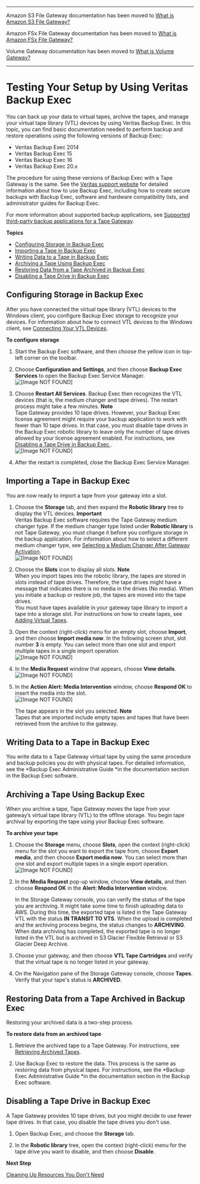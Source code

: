 --------

Amazon S3 File Gateway documentation has been moved to [What is Amazon S3 File Gateway?](https://docs.aws.amazon.com/filegateway/latest/files3/WhatIsStorageGateway.html)

Amazon FSx File Gateway documentation has been moved to [What is Amazon FSx File Gateway?](https://docs.aws.amazon.com/filegateway/latest/filefsxw/WhatIsStorageGateway.html)

Volume Gateway documentation has been moved to [What is Volume Gateway?](https://docs.aws.amazon.com/storagegateway/latest/vgw/WhatIsStorageGateway.html)

--------

# Testing Your Setup by Using Veritas Backup Exec<a name="backup-BackupExec"></a>

You can back up your data to virtual tapes, archive the tapes, and manage your virtual tape library \(VTL\) devices by using Veritas Backup Exec\. In this topic, you can find basic documentation needed to perform backup and restore operations using the following versions of Backup Exec: 
+ Veritas Backup Exec 2014
+ Veritas Backup Exec 15
+ Veritas Backup Exec 16
+ Veritas Backup Exec 20\.x

The procedure for using these versions of Backup Exec with a Tape Gateway is the same\. See the [Veritas support website](https://www.veritas.com/support/) for detailed information about how to use Backup Exec, including how to create secure backups with Backup Exec, software and hardware compatibility lists, and administrator guides for Backup Exec\.

For more information about supported backup applications, see [Supported third\-party backup applications for a Tape Gateway](Requirements.md#requirements-backup-sw-for-vtl)\.

**Topics**
+ [Configuring Storage in Backup Exec](#BE-configure-storage)
+ [Importing a Tape in Backup Exec](#BE-import-tape)
+ [Writing Data to a Tape in Backup Exec](#BE-write-data-to-tape)
+ [Archiving a Tape Using Backup Exec](#BE-archive-tapes)
+ [Restoring Data from a Tape Archived in Backup Exec](#BE-restore-tape)
+ [Disabling a Tape Drive in Backup Exec](#BE-disable-tape-drive)

## Configuring Storage in Backup Exec<a name="BE-configure-storage"></a>

After you have connected the virtual tape library \(VTL\) devices to the Windows client, you configure Backup Exec storage to recognize your devices\. For information about how to connect VTL devices to the Windows client, see [Connecting Your VTL Devices](GettingStarted-create-tape-gateway.md#GettingStartedAccessTapesVTL)\.

**To configure storage**

1. Start the Backup Exec software, and then choose the yellow icon in top\-left corner on the toolbar\.

1. Choose **Configuration and Settings**, and then choose **Backup Exec Services** to open the Backup Exec Service Manager\.  
![\[Image NOT FOUND\]](http://docs.aws.amazon.com/storagegateway/latest/tgw/images/BE14MenuIcon2.png)

1. Choose **Restart All Services**\. Backup Exec then recognizes the VTL devices \(that is, the medium changer and tape drives\)\. The restart process might take a few minutes\.
**Note**  
Tape Gateway provides 10 tape drives\. However, your Backup Exec license agreement might require your backup application to work with fewer than 10 tape drives\. In that case, you must disable tape drives in the Backup Exec robotic library to leave only the number of tape drives allowed by your license agreement enabled\. For instructions, see [Disabling a Tape Drive in Backup Exec ](#BE-disable-tape-drive)\.  
![\[Image NOT FOUND\]](http://docs.aws.amazon.com/storagegateway/latest/tgw/images/BEServiceManager2.png)

1. After the restart is completed, close the Backup Exec Service Manager\.

## Importing a Tape in Backup Exec<a name="BE-import-tape"></a>

You are now ready to import a tape from your gateway into a slot\.

1. Choose the **Storage** tab, and then expand the **Robotic library** tree to display the VTL devices\. 
**Important**  
Veritas Backup Exec software requires the Tape Gateway medium changer type\. If the medium changer type listed under **Robotic library** is not Tape Gateway, you must change it before you configure storage in the backup application\. For information about how to select a different medium changer type, see [Selecting a Medium Changer After Gateway Activation](resource_vtl-devices.md#change-mediumchanger-vtl)\.  
![\[Image NOT FOUND\]](http://docs.aws.amazon.com/storagegateway/latest/tgw/images/BE14ShowVTLDevices2.png)

1. Choose the **Slots** icon to display all slots\. 
**Note**  
When you import tapes into the robotic library, the tapes are stored in slots instead of tape drives\. Therefore, the tape drives might have a message that indicates there is no media in the drives \(No media\)\. When you initiate a backup or restore job, the tapes are moved into the tape drives\.  
You must have tapes available in your gateway tape library to import a tape into a storage slot\. For instructions on how to create tapes, see [Adding Virtual Tapes](creating-virtual-tapes-vtl.md)\.

1. Open the context \(right\-click\) menu for an empty slot, choose **Import**, and then choose **Import media now**\. In the following screen shot, slot number **3** is empty\. You can select more than one slot and import multiple tapes in a single import operation\.  
![\[Image NOT FOUND\]](http://docs.aws.amazon.com/storagegateway/latest/tgw/images/BE14-import-media-now2.png)

1. In the **Media Request** window that appears, choose **View details**\.   
![\[Image NOT FOUND\]](http://docs.aws.amazon.com/storagegateway/latest/tgw/images/BE14-DetailsLink2.png)

1. In the **Action Alert: Media Intervention** window, choose **Respond OK** to insert the media into the slot\.  
![\[Image NOT FOUND\]](http://docs.aws.amazon.com/storagegateway/latest/tgw/images/BE-ResponseOK2.png)

   The tape appears in the slot you selected\.
**Note**  
Tapes that are imported include empty tapes and tapes that have been retrieved from the archive to the gateway\.

## Writing Data to a Tape in Backup Exec<a name="BE-write-data-to-tape"></a>

You write data to a Tape Gateway virtual tape by using the same procedure and backup policies you do with physical tapes\. For detailed information, see the *Backup Exec Administrative Guide *in the documentation section in the Backup Exec software\.

## Archiving a Tape Using Backup Exec<a name="BE-archive-tapes"></a>

When you archive a tape, Tape Gateway moves the tape from your gateway’s virtual tape library \(VTL\) to the offline storage\. You begin tape archival by exporting the tape using your Backup Exec software\.

**To archive your tape**

1. Choose the **Storage** menu, choose **Slots**, open the context \(right\-click\) menu for the slot you want to export the tape from, choose **Export media**, and then choose **Export media now**\. You can select more than one slot and export multiple tapes in a single export operation\.  
![\[Image NOT FOUND\]](http://docs.aws.amazon.com/storagegateway/latest/tgw/images/BE14-ExportMedia2.png)

1. In the **Media Request** pop\-up window, choose **View details**, and then choose **Respond OK** in the **Alert: Media Intervention** window\. 

   In the Storage Gateway console, you can verify the status of the tape you are archiving\. It might take some time to finish uploading data to AWS\. During this time, the exported tape is listed in the Tape Gateway VTL with the status **IN TRANSIT TO VTS**\. When the upload is completed and the archiving process begins, the status changes to **ARCHIVING**\. When data archiving has completed, the exported tape is no longer listed in the VTL but is archived in S3 Glacier Flexible Retrieval or S3 Glacier Deep Archive\.

1. Choose your gateway, and then choose **VTL Tape Cartridges** and verify that the virtual tape is no longer listed in your gateway\. 

1. On the Navigation pane of the Storage Gateway console, choose **Tapes**\. Verify that your tape's status is **ARCHIVED**\.

## Restoring Data from a Tape Archived in Backup Exec<a name="BE-restore-tape"></a>

Restoring your archived data is a two\-step process\.

**To restore data from an archived tape**

1. Retrieve the archived tape to a Tape Gateway\. For instructions, see [Retrieving Archived Tapes](retrieving-archived-tapes-vtl.md)\.

1. Use Backup Exec to restore the data\. This process is the same as restoring data from physical tapes\. For instructions, see the *Backup Exec Administrative Guide *in the documentation section in the Backup Exec software\.

## Disabling a Tape Drive in Backup Exec<a name="BE-disable-tape-drive"></a>

A Tape Gateway provides 10 tape drives, but you might decide to use fewer tape drives\. In that case, you disable the tape drives you don't use\.

1. Open Backup Exec, and choose the **Storage** tab\.

1. In the **Robotic library** tree, open the context \(right\-click\) menu for the tape drive you want to disable, and then choose **Disable**\.

**Next Step**

[Cleaning Up Resources You Don't Need](GettingStartedWhatsNextStep3-vtl.md#cleanup-vtl)